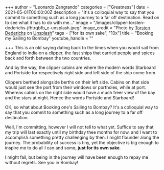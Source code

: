 +++
author = "Leonardo Zangrando"
categories = ["Greatness"]
date = 2021-05-01T00:00:00Z
description = "It's a colloquial way to say that you commit to something such as a long journey to a far off destination. Read on to see what it has to do with me..."
image = "/images/clipper-torsten-dederichs-jfhtrqbfb_e-unsplash.jpeg"
image_credit = "Photo by [Torsten Dederichs](https://unsplash.com/@tdederichs?utm_source=unsplash&utm_medium=referral&utm_content=creditCopyText) on [Unsplash](https://unsplash.com/s/photos/clipper-tallship?utm_source=unsplash&utm_medium=referral&utm_content=creditCopyText)"
tags = ["for its own sake", "10x"]
title = "Booking my Sailing to Bombay"
youtube_handle = ""

+++
This is an old saying dating back to the times when you would sail from England to India on a clipper, the fast ships that carried people and spices back and forth between the two countries.

And by the way, the clipper cabins are where the modern words Starboard and Portside for respectively right side and left side of the ship come from. 

Clippers berthed alongside berths on their left side. Cabins on that side would just see the port from their windows or portholes, while at port. Whereas cabins on the right side would have a much freer view of the bay and the stars at night. Hence the words Portside and Starboard!

OK, so what about Booking one's Sailing to Bombay? It's a colloquial way to say that you commit to something such as a long journey to a far off destination.

Well, I'm committing, however I will not tell to what yet. Suffice to say that my trip will last exactly until my birthday thee months for now, and I want to accomplish something pretty challenging by then. I might flounder along the journey. The probability of success is tiny, yet the objective is big enough to inspire me to do all I can and some, **just for its own sake**.

I might fail, but being in the journey will have been enough to repay me without regrets. See you in Bombay!

